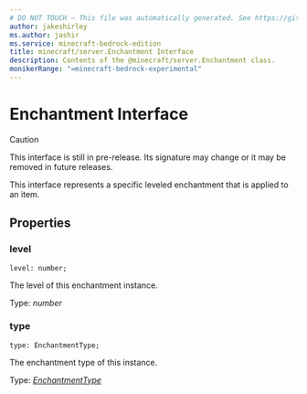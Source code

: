 ```yaml
---
# DO NOT TOUCH — This file was automatically generated. See https://github.com/mojang/minecraftapidocsgenerator to modify descriptions, examples, etc.
author: jakeshirley
ms.author: jashir
ms.service: minecraft-bedrock-edition
title: minecraft/server.Enchantment Interface
description: Contents of the @minecraft/server.Enchantment class.
monikerRange: "=minecraft-bedrock-experimental"
---
```

# Enchantment Interface

> [!CAUTION]
> This interface is still in pre-release.  Its signature may change or it may be removed in future releases.

This interface represents a specific leveled enchantment that is applied to an item.

## Properties

### **level**
`level: number;`

The level of this enchantment instance.

Type: *number*

### **type**
`type: EnchantmentType;`

The enchantment type of this instance.

Type: [*EnchantmentType*](EnchantmentType.md)

